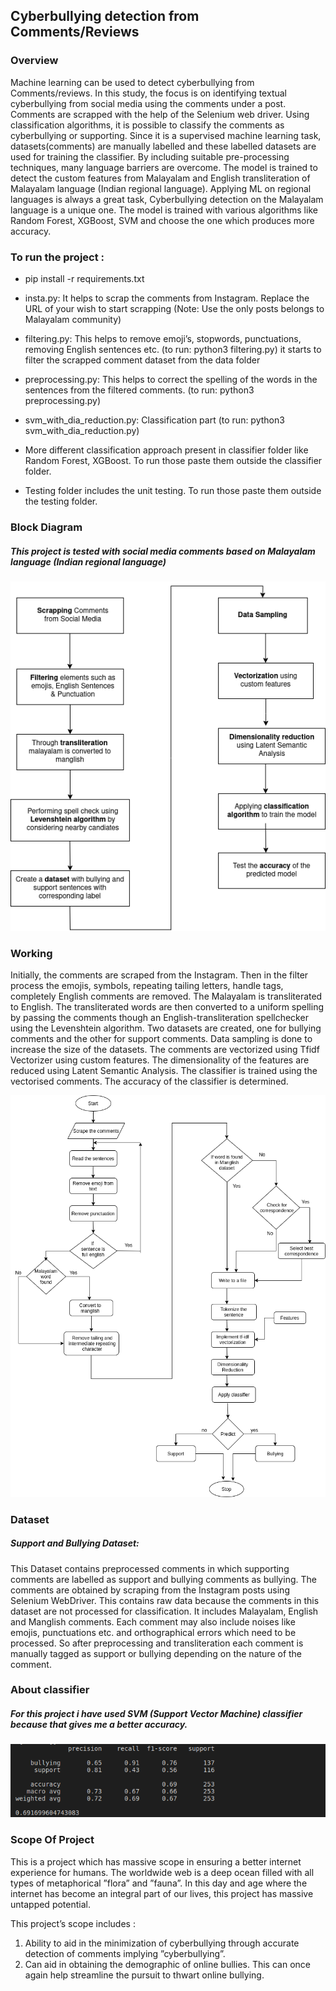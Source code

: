 ## Cyberbullying detection from Comments/Reviews

<h3> Overview </h3>

Machine learning can be used to detect cyberbullying from Comments/reviews. In this study, the focus is on identifying textual cyberbullying from social media using the comments under a post. Comments are scrapped with the help of the Selenium web driver. Using classification algorithms, it is possible to classify the comments as cyberbullying or supporting. Since it is a supervised machine learning task, datasets(comments) are manually labelled and these labelled datasets are used for training the classifier. By including suitable pre-processing techniques, many language barriers are overcome. The model is trained to detect the custom features from Malayalam and English transliteration of Malayalam language (Indian regional language). Applying ML on regional languages is always a great task, Cyberbullying detection on the Malayalam language is a unique one. The model is trained with various algorithms like Random Forest, XGBoost, SVM and choose the one which produces more accuracy.

<h3> To run the project : </h3>

- pip install -r requirements.txt

- insta.py: It helps to scrap the comments from Instagram. Replace the URL of your wish to start scrapping (Note: Use the only posts belongs to Malayalam community)

- filtering.py: This helps to remove emoji’s, stopwords, punctuations, removing English sentences etc. (to run: python3 filtering.py) it starts to filter the scrapped comment dataset from the data folder

- preprocessing.py: This helps to correct the spelling of the words in the sentences from the filtered comments. (to run: python3 preprocessing.py)


- svm_with_dia_reduction.py: Classification part
 (to run: python3 svm_with_dia_reduction.py)

- More different classification approach present in classifier folder like Random Forest, XGBoost. To run those paste them outside the classifier folder.

- Testing folder includes the unit testing. To run those paste them outside the testing folder.

<h3> Block Diagram </h3>

##### This project is tested with social media comments based on Malayalam language (Indian regional language)
![](img/block(1).png)

<h3> Working </h3>

Initially, the comments are scraped from the Instagram. Then in the filter process the emojis, symbols, repeating tailing letters, handle tags, completely English comments are removed. The Malayalam is transliterated to English.  The transliterated words are then converted to a uniform spelling by passing the comments though an English-transliteration spellchecker using the Levenshtein algorithm.  Two datasets are created, one for bullying comments and the other for support comments. Data sampling is done to increase the size of the datasets. The comments are vectorized using Tfidf Vectorizer using custom features. The dimensionality of the features are reduced using Latent Semantic Analysis. The classifier is trained using the vectorised comments. The accuracy of the classifier is determined.

![](img/flow.png)

<h3> Dataset </h3>

##### Support  and  Bullying  Dataset:  
This Dataset contains preprocessed comments in which supporting comments are labelled as support and bullying comments as bullying. The comments are obtained by scraping from the Instagram posts using Selenium WebDriver. This contains raw data because the comments in this dataset are not processed for classification.  It includes Malayalam,  English and  Manglish comments. Each comment may also include noises like emojis, punctuations etc. and orthographical errors which need to be processed. So after preprocessing and transliteration each comment is manually tagged as support or bullying depending on the nature of the comment.

<h3> About classifier </h3>

##### For this project i have used SVM (Support Vector Machine) classifier because that gives me a better accuracy.
![](img/svm.png)

<h3> Scope Of Project </h3>

This is a project which has massive scope in ensuring a better internet experience for humans. The worldwide web is a deep ocean filled with all types of metaphorical ”flora” and ”fauna”. In this day and age where the internet has become an integral part of our lives, this project has massive untapped potential.

This project’s scope includes :
1.  Ability to aid in the minimization of cyberbullying through accurate detection of comments implying ”cyberbullying”.
2.  Can aid in obtaining the demographic of online bullies. This can once again help streamline the pursuit to thwart online bullying.

